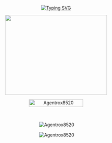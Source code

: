<p align="center">
    <a href="https://github.com/Agentrox8520">
        <img
            src="https://readme-typing-svg.herokuapp.com?size=33&width=1000&lines=Welcome+To+NikashMaster...+Thank+You+For+Visiting...."
            alt="Typing SVG"
        />
    </a>

  <div align="center">
    <img src = "https://telegra.ph/file/bb574aa27e6fbd9364a7a.jpg" width="320px" height="250px">

  
  <p align="center"> <a href="TOXIC-DEVIL"><img width="170px" height="24" src="https://komarev.com/ghpvc/?username=Agentrox8520&label=PROFILE%20VISITORS&color=green&style=flat-square" alt="Agentrox8520" /></a> </p><br>
  
  <div align="center">
<p>&nbsp;<img align="center" src="https://github-readme-stats.vercel.app/api?username=NikashMaster&show_icons=true&theme=nightowl" alt="Agentrox8520" /></p>
  
  <p>&nbsp;<img align="center" src="https://github-readme-stats.vercel.app/api/top-langs/?username=NikashMaster&theme=algolia&layout=compact&langs_count=10&hide_border=true&show_icons=true" alt="Agentrox8520"/></p></a><br> 
</p>
